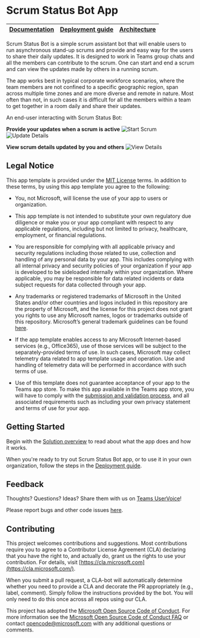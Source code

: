 # Scrum Status Bot App
| [Documentation](https://github.com/OfficeDev/microsoft-teams-app-scrumstatus/wiki) | [Deployment guide](https://github.com/OfficeDev/microsoft-teams-app-scrumstatus/wiki/Deployment-Guide) | [Architecture](https://github.com/OfficeDev/microsoft-teams-app-scrumstatus/wiki/Solution-Overview) |
| ---- | ---- | ---- |

Scrum Status Bot is a simple scrum assistant bot that will enable users to run asynchronous stand-up scrums and provide and easy way for the users to share their daily updates. It is designed to work in Teams group chats and all the members can contribute to the scrum. One can start and end a scrum and can view the updates made by others in a running scrum.

The app works best in typical corporate workforce scenarios, where the team members are not confined to a specific geographic region, span across multiple time zones and are more diverse and remote in nature. Most often than not, in such cases it is difficult for all the members within a team to get together in a room daily and share their updates.

An end-user interacting with Scrum Status Bot:

**Provide your updates when a scrum is active**
![Start Scrum](https://github.com/OfficeDev/microsoft-teams-app-scrumstatus/wiki/images/StartScrum.jpg)
![Update Details](https://github.com/OfficeDev/microsoft-teams-app-scrumstatus/wiki/images/UpdateScrum.jpg)

**View scrum details updated by you and others**
![View Details](https://github.com/OfficeDev/microsoft-teams-app-scrumstatus/wiki/images/ViewDetails.jpg)

## Legal Notice
This app template is provided under the [MIT License](https://github.com/OfficeDev/microsoft-teams-apps-scrumstatus/blob/master/LICENSE) terms.  In addition to these terms, by using this app template you agree to the following:

- You, not Microsoft, will license the use of your app to users or organization. 

- This app template is not intended to substitute your own regulatory due diligence or make you or your app compliant with respect to any applicable regulations, including but not limited to privacy, healthcare, employment, or financial regulations.

- You are responsible for complying with all applicable privacy and security regulations including those related to use, collection and handling of any personal data by your app. This includes complying with all internal privacy and security policies of your organization if your app is developed to be sideloaded internally within your organization. Where applicable, you may be responsible for data related incidents or data subject requests for data collected through your app.

- Any trademarks or registered trademarks of Microsoft in the United States and/or other countries and logos included in this repository are the property of Microsoft, and the license for this project does not grant you rights to use any Microsoft names, logos or trademarks outside of this repository. Microsoft’s general trademark guidelines can be found [here](https://www.microsoft.com/en-us/legal/intellectualproperty/trademarks/usage/general.aspx).

- If the app template enables access to any Microsoft Internet-based services (e.g., Office365), use of those services will be subject to the separately-provided terms of use. In such cases, Microsoft may collect telemetry data related to app template usage and operation. Use and handling of telemetry data will be performed in accordance with such terms of use.

- Use of this template does not guarantee acceptance of your app to the Teams app store. To make this app available in the Teams app store, you will have to comply with the [submission and validation process](https://docs.microsoft.com/en-us/microsoftteams/platform/concepts/deploy-and-publish/appsource/publish), and all associated requirements such as including your own privacy statement and terms of use for your app.


## **Getting** **Started**

Begin with the [Solution overview](https://github.com/OfficeDev/microsoft-teams-app-scrumstatus/wiki/Solution-Overview) to read about what the app does and how it works.

When you're ready to try out Scrum Status Bot app, or to use it in your own organization, follow the steps in the [Deployment guide](https://github.com/OfficeDev/microsoft-teams-app-scrumstatus/wiki/Deployment-Guide).

## **Feedback**

Thoughts? Questions? Ideas? Share them with us on [Teams UserVoice](https://microsoftteams.uservoice.com/forums/555103-public)!

Please report bugs and other code issues [here](/issues/new).

## **Contributing**

This project welcomes contributions and suggestions. Most contributions require you to agree to a Contributor License Agreement (CLA) declaring that you have the right to, and actually do, grant us the rights to use your contribution. For details, visit [https://cla.microsoft.com](https://cla.microsoft.com/).

When you submit a pull request, a CLA-bot will automatically determine whether you need to provide a CLA and decorate the PR appropriately (e.g., label, comment). Simply follow the instructions provided by the bot. You will only need to do this once across all repos using our CLA.

This project has adopted the [Microsoft Open Source Code of Conduct](https://opensource.microsoft.com/codeofconduct/). For more information see the [Microsoft Open Source Code of Conduct FAQ](https://opensource.microsoft.com/codeofconduct/faq/) or contact [opencode@microsoft.com](mailto:opencode@microsoft.com) with any additional questions or comments.
